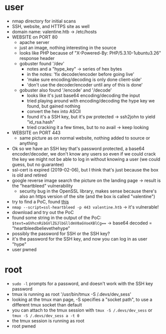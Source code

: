# user
  - nmap directory for initial scans
  - SSH, website, and HTTPS site as well
  - domain name: valentine.htb -> /etc/hosts
  - WEBSITE on PORT 80
    - apache server
    - just an image, nothing interesting in the source
    - looks like PHP because of "X-Powered-By: PHP/5.3.10-1ubuntu3.26" response header
    - gobuster found '/dev'
      - notes and a "hype_key" -> series of hex bytes
      - in the notes: 'fix decoder/encoder before going live'
      - 'make sure encoding/decoding is only done client-side'
      - 'don't use the decoder/encoder until any of this is done'
    - gobuster also found '/encode' and '/decode'
      - looks like it's just base64 encoding/decoding the input
      - tried playing around with encoding/decoding the hype key we found, but gained nothing
      - convert the hex into ASCII
      - found it's a SSH key, but it's pw protected -> ssh2john to yield "id_rsa.hash"
      - tried cracking it a few times, but to no avail -> keep looking
  - WEBSITE on PORT 443
    - same picture as on normal website, nothing added to source or anything
  - Ok so we have an SSH key that's password protected, a base64 encoder/decoder, we don't know any users so even if we could crack the key we might not be able to log in without knowing a user (we could guess, but no guarantee)
  - ssl-cert is expired (2019-02-06), but I think that's just because the box is old and retired
  - google reverse image search the picture on the landing page -> result is the "heartbleed" vulnerability
    - security bug in the OpenSSL library, makes sense because there's also an https version of the site (and the box is called "valentine")
  - try to find a PoC, found [this](https://github.com/sensepost/heartbleed-poc)
  - `nmap --script=ssl-heartbleed -p 443 valentine.htb` -> it's vulnerable!
  - download and try out the PoC
  - found some string in the output of the PoC: `$text=aGVhcnRibGVlZGJlbGlldmV0aGVoeXBlCg==` -> base64 decoded = "heartbleedbelievethehype"
  - possibly the password for SSH or the SSH key?
  - it's the password for the SSH key, and now you can log in as user "hype"
  - user pwned

# root
  - `sudo -l` prompts for a password, and doesn't work with the SSH key password
  - tmux is running as root '/usr/bin/tmux -S /.devs/dev_sess'
  - looking at the tmux man page, -S specifies a "socket path", to use a different tmux socket than default
  - you can attach to the tmux session with `tmux -S /.devs/dev_sess` or `tmux -S /.devs/dev_sess a -t 0`
  - the tmux session is running as root
  - root pwned
